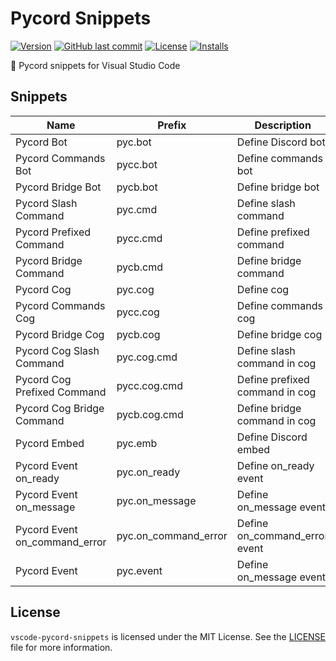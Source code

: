 # Pycord Snippets

[![Version](https://img.shields.io/vscode-marketplace/v/woidzero.vscode-pycord-snippets.svg)](https://marketplace.visualstudio.com/items?itemName=woidzero.vscode-pycord-snippets)
[![GitHub last commit](https://img.shields.io/github/last-commit/woidzero/vscode-pycord-snippets.svg)](https://github.com/woidzero/vscode-pycord-snippets)
[![License](https://img.shields.io/github/license/woidzero/vscode-pycord-snippets.svg)](https://github.com/woidzero/vscode-pycord-snippets)
[![Installs](https://img.shields.io/visual-studio-marketplace/i/woidzero.vscode-pycord-snippets.svg)](https://marketplace.visualstudio.com/items?itemName=woidzero.vscode-pycord-snippets)

📮 Pycord snippets for Visual Studio Code

## Snippets

| Name                          | Prefix               | Description                    |
| ----------------------------- | -------------------- | ------------------------------ |
| Pycord Bot                    | pyc.bot              | Define Discord bot             |
| Pycord Commands Bot           | pycc.bot             | Define commands bot            |
| Pycord Bridge Bot             | pycb.bot             | Define bridge bot              |
| Pycord Slash Command          | pyc.cmd              | Define slash command           |
| Pycord Prefixed Command       | pycc.cmd             | Define prefixed command        |
| Pycord Bridge Command         | pycb.cmd             | Define bridge command          |
| Pycord Cog                    | pyc.cog              | Define cog                     |
| Pycord Commands Cog           | pycc.cog             | Define commands cog            |
| Pycord Bridge Cog             | pycb.cog             | Define bridge cog              |
| Pycord Cog Slash Command      | pyc.cog.cmd          | Define slash command in cog    |
| Pycord Cog Prefixed Command   | pycc.cog.cmd         | Define prefixed command in cog |
| Pycord Cog Bridge Command     | pycb.cog.cmd         | Define bridge command in cog   |
| Pycord Embed                  | pyc.emb              | Define Discord embed           |
| Pycord Event on_ready         | pyc.on_ready         | Define on_ready event          |
| Pycord Event on_message       | pyc.on_message       | Define on_message event        |
| Pycord Event on_command_error | pyc.on_command_error | Define on_command_error event  |
| Pycord Event                  | pyc.event            | Define on_message event        |

## License

`vscode-pycord-snippets` is licensed under the MIT License. See the [LICENSE](LICENSE) file for more information.
